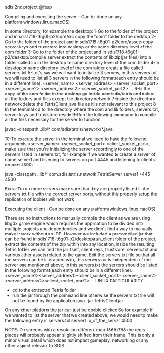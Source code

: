 sdis 2nd project @feup


Compiling and executing the server - Can be done on any platform(windows,linux,macOS)

In some directory, for example the desktop:
1-Go to the folder of the project and in sdis1718-t6g01-p2/core/src copy the "com" folder to the desktop
2-Go to the folder of the project and in sdis1718-t6g01-p2/core/assets copy server.keys and truststore into desktop or the same directory level of the com folder
3-Go to the folder of the project and in sdis1718-t6g01-p2/desktop/compile_server extract the contents of lib.zip(jar files) into a folder called lib in the desktop or same directory level of the com folder
4-In desktop or same directory level of the com folder create a file called servers.txt
5-Let's say we will want to initialize 3 servers, in this servers.txt we will need to list all 3 servers in the following format(each entry should be in a different line).
<server_name> <server_address> <server_socket_port>
<server_name2> <server_address2> <server_socket_port2>
...
6-In the copy of the com folder in the desktop go inside com/sdis/tetris and delete all the folders and files except the directory network
7-Inside the directory network delete the TetrisClient.java file as it is not relevant to this project
8-In the terminal cd to the directory where the com and lib folders, servers.txt, server.keys and truststore reside
9-Run the following command to compile all the files necessary for the server to function

javac -classpath .:lib/*  com/sdis/tetris/network/*.java

10-To execute the server in the terminal we need to have the following arguments <server_name> <server_socket_port> <client_socket_port>, make sure
that you're initializing the server accordingly to one of the servers listed in servers.txt, for example if we wanted to create a server of name server1 and listening to servers on port 4445 and listening to clients on port 4500:

java -classpath .:lib/* com.sdis.tetris.network.TetrisServer server1 4445 4500

Extra-To run more servers make sure that they are properly listed in the servers.txt file with the correct server ports, without this properly setup the
replication of lobbies will not work


Executing the client - Can be done on any platform(windows,linux,macOS)


There are no instructions to manually compile the client as we are using libgdx game engine which requires the application to be divided into multiple projects and dependencies and we didn't find a way to manually make it work without an IDE. However we included a precompiled jar that can be found
in sdis1718-t6g01-p2/desktop/run_client folder of the project, extract the contents of the zip within into any location, inside the resulting Tetris folder we can find the jar itself, client.keys, truststore, servers.txt and various other assets related to the game.
Edit the servers.txt file so that all the servers can be interacted with, this servers.txt is independent of the server one mentioned above,
in this servers.txt the servers should be listed in the following format(each entry should be in a different line).
<server_name1><server_address1><client_socket_port1>
<server_name2><server_address2><client_socket_port2>
...
LINUX PARTICULARITY
- cd to the extracted Tetris folder
- run the jar through the command line otherwise the servers.txt file will not be found by the application
java -jar TetrisClient.jar

On any other platform the jar can just be double clicked
So for example if we wanted to list the server that we created above, we would need to make the following entry in servers.txt
server1 ip_of_the_server 4500

NOTE: On screens with a resolution different than 1366x768 the tetris pieces will probably appear slightly shifted from their frame. This is only a minor visual detail which does not impact gameplay, networking or any other aspect relevant to SDIS.





